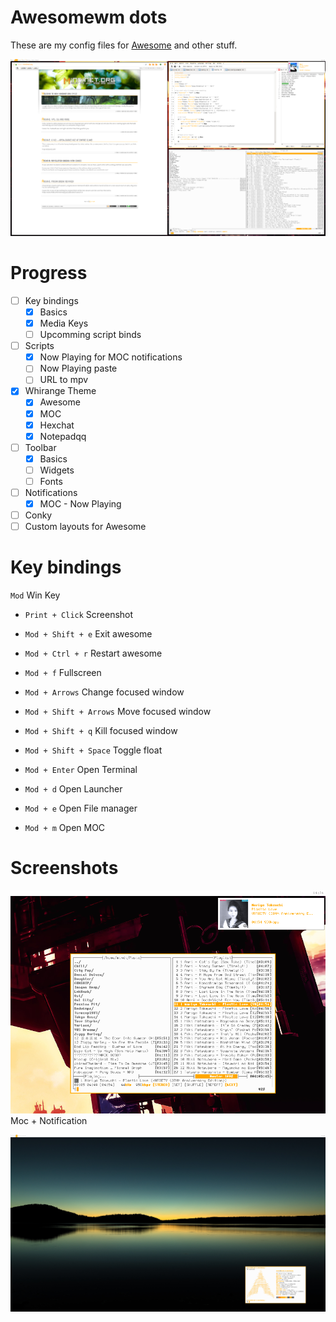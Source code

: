 # Awesomewm dots
These are my config files for [Awesome](https://awesomewm.org/) and other stuff.

![alt tag](https://raw.githubusercontent.com/Mindii/Whirange-AwesomeWM/master/images/1535629485_screen.png)

# Progress
- [ ] Key bindings
    - [x] Basics
    - [x] Media Keys
    - [ ] Upcomming script binds
- [ ] Scripts
    - [x] Now Playing for MOC notifications
    - [ ] Now Playing paste
    - [ ] URL to mpv
- [x] Whirange Theme
    - [x] Awesome
    - [x] MOC
    - [x] Hexchat
    - [x] Notepadqq
- [ ] Toolbar
  - [x] Basics 
  - [ ] Widgets
  - [ ] Fonts
- [ ] Notifications
  - [x] MOC - Now Playing
- [ ] Conky
- [ ] Custom layouts for Awesome

# Key bindings
`Mod` Win Key

- `Print + Click` Screenshot
- `Mod + Shift + e` Exit awesome
- `Mod + Ctrl + r` Restart awesome
- `Mod + f` Fullscreen
- `Mod + Arrows` Change focused window
- `Mod + Shift + Arrows` Move focused window
- `Mod + Shift + q` Kill focused window
- `Mod + Shift + Space` Toggle float

- `Mod + Enter` Open Terminal
- `Mod + d` Open Launcher
- `Mod + e` Open File manager
- `Mod + m` Open MOC

# Screenshots
![alt tag](https://raw.githubusercontent.com/Mindii/Whirange-AwesomeWM/master/images/1535628857_screen.png)
Moc + Notification

![alt tag](https://raw.githubusercontent.com/Mindii/Whirange-AwesomeWM/master/images/screenshot_v01.png)
